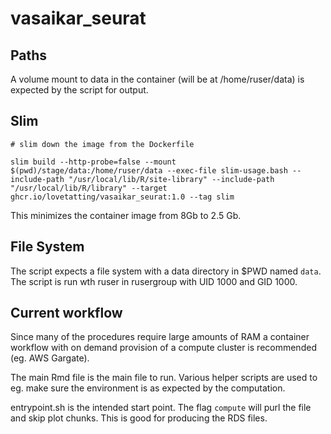 # vasaikar_seurat

## Paths
A volume mount to data in the container (will be at /home/ruser/data) is expected by the script for
output. 

## Slim 

```
# slim down the image from the Dockerfile

slim build --http-probe=false --mount $(pwd)/stage/data:/home/ruser/data --exec-file slim-usage.bash --include-path "/usr/local/lib/R/site-library" --include-path "/usr/local/lib/R/library" --target ghcr.io/lovetatting/vasaikar_seurat:1.0 --tag slim
```

This minimizes the container image from 8Gb to 2.5 Gb. 

## File System

The script expects a file system with a data directory in $PWD named `data`. The script is run wth
ruser in rusergroup with UID 1000 and GID 1000. 

## Current workflow

Since many of the procedures require large amounts of RAM a container workflow with on demand
provision of a compute cluster is recommended (eg. AWS Gargate). 

The main Rmd file is the main file to run. Various helper scripts are used to eg. make sure the
environment is as expected by the computation. 

entrypoint.sh is the intended start point. The flag `compute` will purl the file and skip plot
chunks. This is good for producing the RDS files.




